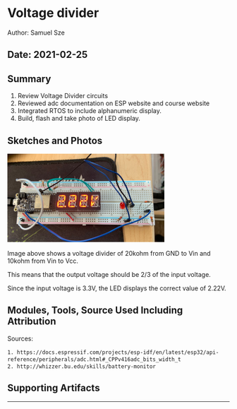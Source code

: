 #  Voltage divider

Author: Samuel Sze

Date: 2021-02-25
-----

## Summary
1. Review Voltage Divider circuits
2. Reviewed adc documentation on ESP website and course website
3. Integrated RTOS to include alphanumeric display. 
4. Build, flash and take photo of LED display. 

## Sketches and Photos
<img src="images/voltage1.jpg" width="" height="200" />

Image above shows a voltage divider of 20kohm from GND to Vin and 10kohm from Vin to Vcc. 

This means that the output voltage should be 2/3 of the input voltage. 

Since the input voltage is 3.3V, the LED displays the correct value of 2.22V. 

## Modules, Tools, Source Used Including Attribution
Sources: 

    1. https://docs.espressif.com/projects/esp-idf/en/latest/esp32/api-reference/peripherals/adc.html#_CPPv416adc_bits_width_t
    2. http://whizzer.bu.edu/skills/battery-monitor
    
## Supporting Artifacts
-----